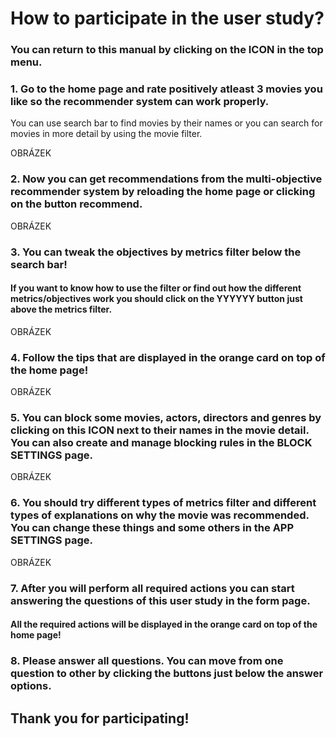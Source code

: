 # How to participate in the user study?

### You can return to this manual by clicking on the ICON in the top menu.

### 1. Go to the home page and rate positively atleast 3 movies you like so the recommender system can work properly.

You can use search bar to find movies by their names or you can search for movies in more detail by using the movie filter.

OBRÁZEK

### 2. Now you can get recommendations from the multi-objective recommender system by reloading the home page or clicking on the button recommend. 

OBRÁZEK

### 3. You can tweak the objectives by metrics filter below the search bar!

#### If you want to know how to use the filter or find out how the different metrics/objectives work you should click on the YYYYYY button just above the metrics filter.

OBRÁZEK

### 4. Follow the tips that are displayed in the orange card on top of the home page!

OBRÁZEK

### 5. You can block some movies, actors, directors and genres by clicking on this ICON next to their names in the movie detail. You can also create and manage blocking rules in the BLOCK SETTINGS page.

OBRÁZEK

### 6. You should try different types of metrics filter and different types of explanations on why the movie was recommended. You can change these things and some others in the APP SETTINGS page.

OBRÁZEK

### 7. After you will perform all required actions you can start answering the questions of this user study in the form page.

#### All the required actions will be displayed in the orange card on top of the home page!

### 8. Please answer all questions. You can move from one question to other by clicking the buttons just below the answer options.

## Thank you for participating!